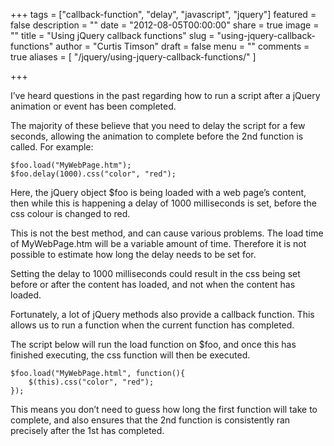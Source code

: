 +++
tags = ["callback-function", "delay", "javascript", "jquery"]
featured = false
description = ""
date = "2012-08-05T00:00:00"
share = true
image = ""
title = "Using jQuery callback functions"
slug = "using-jquery-callback-functions"
author = "Curtis Timson"
draft = false
menu = ""
comments = true
aliases = [
    "/jquery/using-jquery-callback-functions/"
]

+++

I’ve heard questions in the past regarding how to run a script after a jQuery animation or event has been completed.

The majority of these believe that you need to delay the script for a few seconds, allowing the animation to complete before the 2nd function is called. For example:

~~~~
$foo.load("MyWebPage.htm");
$foo.delay(1000).css("color", "red");
~~~~

Here, the jQuery object $foo is being loaded with a web page’s content, then while this is happening a delay of 1000 milliseconds is set, before the css colour is changed to red.

This is not the best method, and can cause various problems. The load time of MyWebPage.htm will be a variable amount of time. Therefore it is not possible to estimate how long the delay needs to be set for.

Setting the delay to 1000 milliseconds could result in the css being set before or after the content has loaded, and not when the content has loaded.

Fortunately, a lot of jQuery methods also provide a callback function. This allows us to run a function when the current function has completed.

The script below will run the load function on $foo, and once this has finished executing, the css function will then be executed.

~~~~
$foo.load("MyWebPage.html", function(){
    $(this).css("color", "red");
});
~~~~

This means you don’t need to guess how long the first function will take to complete, and also ensures that the 2nd function is consistently ran precisely after the 1st has completed.
